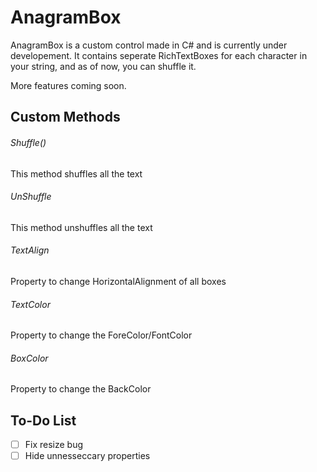 # AnagramBox
AnagramBox is a custom control made in C# and is currently under developement. It contains seperate RichTextBoxes for each character in your string, and as of now, you can shuffle it. 

More features coming soon.

## Custom Methods
###### Shuffle()
This method shuffles all the text

###### UnShuffle
This method unshuffles all the text

###### TextAlign
Property to change HorizontalAlignment of all boxes

###### TextColor
Property to change the ForeColor/FontColor

###### BoxColor
Property to change the BackColor


## To-Do List
- [ ] Fix resize bug
- [ ] Hide unnesseccary properties
